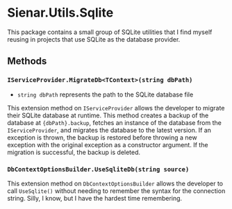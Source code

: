 ﻿# Sienar.Utils.Sqlite

This package contains a small group of SQLite utilities that I find myself reusing in projects that use SQLite as the database provider.

## Methods

### `IServiceProvider.MigrateDb<TContext>(string dbPath)`

- `string dbPath` represents the path to the SQLite database file

This extension method on `IServiceProvider` allows the developer to migrate their SQLite database at runtime. This method creates a backup of the database at `{dbPath}.backup`, fetches an instance of the database from the `IServiceProvider`, and migrates the database to the latest version. If an exception is thrown, the backup is restored before throwing a new exception with the original exception as a constructor argument. If the migration is successful, the backup is deleted.

### `DbContextOptionsBuilder.UseSqliteDb(string source)`

This extension method on `DbContextOptionsBuilder` allows the developer to call `UseSqlite()` without needing to remember the syntax for the connection string. Silly, I know, but I have the hardest time remembering.